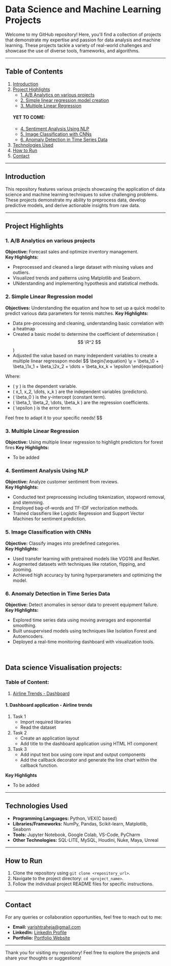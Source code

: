 # Data Science and Machine Learning Projects

Welcome to my GitHub repository! Here, you'll find a collection of projects that demonstrate my expertise and passion for data analysis and machine learning. These projects tackle a variety of real-world challenges and showcase the use of diverse tools, frameworks, and algorithms.

---

## Table of Contents
1. [Introduction](#introduction)
2. [Project Highlights](#project-highlights)
   - [1. A/B Analytics on various projects](#1-ab-analytics-on-various-projects)
   - [2. Simple linear regression model creation](#2-simple-linear-regression)
   - [3. Multiple Linear Regression](#3-multiple-linear-regression)
   #### YET TO COME:
   - [4. Sentiment Analysis Using NLP](#3-sentiment-analysis-using-nlp)
   - [5. Image Classification with CNNs](#4-image-classification-with-cnns)
   - [6. Anomaly Detection in Time Series Data](#5-anomaly-detection-in-time-series-data)
3. [Technologies Used](#technologies-used)
4. [How to Run](#how-to-run)
5. [Contact](#contact)

---

## Introduction

This repository features various projects showcasing the application of data science and machine learning techniques to solve challenging problems. These projects demonstrate my ability to preprocess data, develop predictive models, and derive actionable insights from raw data.

---

## Project Highlights

### <a id="1-ab-analytics-on-various-projects">1. A/B Analytics on various projects</a>
**Objective:** Forecast sales and optimize inventory management.  
**Key Highlights:**  
- Preprocessed and cleaned a large dataset with missing values and outliers.
- Visualized trends and patterns using Matplotlib and Seaborn.
- UNderstanding and implementing hypothesis and statistical methods.

### <a id="2-simple-linear-regression">2. Simple Linear Regression model</a>
**Objectives:** Understanding the equation and how to set up a quick model to predict various data parameters for tennis matches.
**Key Highlights:**
- Data pre-processing and cleaning, understanding basic correlation with a heatmap
- Created a basic model to determine the coefficient of determination ($$ \R^2 $$ )
- Adjusted the value based on many independent variables to create a multiple linear regresspon model
$$
\begin{\equation} 
    \y = \beta_\0 + \beta_\1x_1 + \beta_\2x_2 + \dots + \beta_kx_k + \epsilon
\end{equation}

Where:
- ( y ) is the dependent variable.
- ( x_1, x_2, \dots, x_k ) are the independent variables (predictors).
- ( \beta_0 ) is the y-intercept (constant term).
- ( \beta_1, \beta_2, \dots, \beta_k ) are the regression coefficients.
- ( \epsilon ) is the error term.

Feel free to adapt it to your specific needs!
$$
<br>

### <a id="3-multiple-linear-regression">3. Multiple Linear Regression</a>
**Objective:** Using multiple linear regression to highlight predictors for forest fires
**Key Highlights:**
- To be added

### 4. Sentiment Analysis Using NLP
**Objective:** Analyze customer sentiment from reviews.  
**Key Highlights:**  
- Conducted text preprocessing including tokenization, stopword removal, and stemming.
- Employed bag-of-words and TF-IDF vectorization methods.
- Trained classifiers like Logistic Regression and Support Vector Machines for sentiment prediction.

### 5. Image Classification with CNNs
**Objective:** Classify images into predefined categories.  
**Key Highlights:**  
- Used transfer learning with pretrained models like VGG16 and ResNet.
- Augmented datasets with techniques like rotation, flipping, and zooming.
- Achieved high accuracy by tuning hyperparameters and optimizing the model.

### 6. Anomaly Detection in Time Series Data
**Objective:** Detect anomalies in sensor data to prevent equipment failure.  
**Key Highlights:**  
- Explored time series data using moving averages and exponential smoothing.
- Built unsupervised models using techniques like Isolation Forest and Autoencoders.
- Deployed a real-time monitoring dashboard with visualization tools.

<br>

## Data science Visualisation projects:
### Table of Content:
1. [Airline Trends - Dashboard](#1-airline-trend)

#### <a id="1-airline-trend">1. Dashboard application - Airline trends</a>
1. Task 1
    - Import required libraries
    - Read the dataset
2. Task 2
    - Create an application layout
    - Add title to the dashboard application using HTML H1 component
3. Task 3
    - Add input text box using core input and output components
    - Add the callback decorator and generate the line chart within the callback function.

**Key Highlights**
   - To be added


---

## Technologies Used
- **Programming Languages:** Python, VEX(C based)
- **Libraries/Frameworks:** NumPy, Pandas, Scikit-learn, Matplotlib, Seaborn
- **Tools:** Jupyter Notebook, Google Colab, VS-Code, PyCharm
- **Other Technologies:** SQL-LITE, MySQL, Houdini, Nuke, Maya, Unreal 

---

## How to Run
1. Clone the repository using `git clone <repository_url>`.
2. Navigate to the project directory: `cd <project_name>`.
4. Follow the individual project README files for specific instructions.

---

## Contact
For any queries or collaboration opportunities, feel free to reach out to me:
- **Email:** [varishtraheja@gmail.com](varishtraheja@gmail.com)
- **LinkedIn:** [LinkedIn Profile](www.linkedin.com/in/varisht-raheja)
- **Portfolio:** [Portfolio Website](http://varishtraheja.wixsite.com/varishtraheja)

---

Thank you for visiting my repository! Feel free to explore the projects and share your thoughts or suggestions!